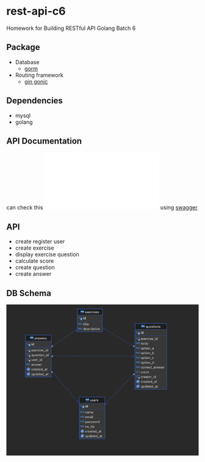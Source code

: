 # rest-api-c6
Homework for Building RESTful API Golang Batch 6

## Package
- Database
    - [gorm](https://gorm.io/)
- Routing framework
    - [gin gonic](https://gin-gonic.com/)

## Dependencies
- mysql
- golang

## API Documentation
can check this ![documentation](./openapi.json) using [swagger](https://editor.swagger.io/) 

## API
- create register user
- create exercise
- display exercise question
- calculate score
- create question
- create answer

## DB Schema
![db schema](./db_diagram.png)
